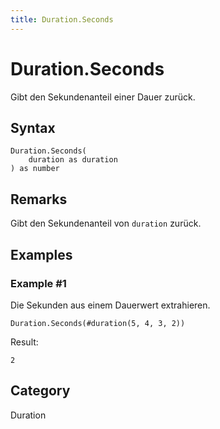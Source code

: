```yaml
---
title: Duration.Seconds
---
```


# Duration.Seconds


Gibt den Sekundenanteil einer Dauer zurück.


## Syntax

```powerquery
Duration.Seconds(
    duration as duration
) as number
```


## Remarks

Gibt den Sekundenanteil von <code>duration</code> zurück.


## Examples

### Example #1 
Die Sekunden aus einem Dauerwert extrahieren.
```powerquery
Duration.Seconds(#duration(5, 4, 3, 2))
```

Result: 
```powerquery
2
```




## Category
Duration
